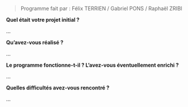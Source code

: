> Programme fait par : Félix TERRIEN / Gabriel PONS / Raphaël ZRIBI

**Quel était votre projet initial ?**

...


**Qu’avez-vous réalisé ?**

...


**Le programme fonctionne-t-il ? L’avez-vous éventuellement enrichi ?**

...


**Quelles difficultés avez-vous rencontré ?**

...
